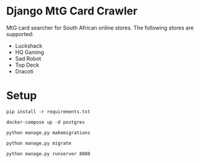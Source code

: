 # Django MtG Card Crawler

MtG card searcher for South African online stores. The following stores are supported:

- Luckshack
- HQ Gaming
- Sad Robot
- Top Deck
- Dracoti


# Setup

```
pip install -r requirements.txt
```

```
docker-compose up -d postgres
```

```
python manage.py makemigrations
```

```
python manage.py migrate
```

```
python manage.py runserver 8080
```

